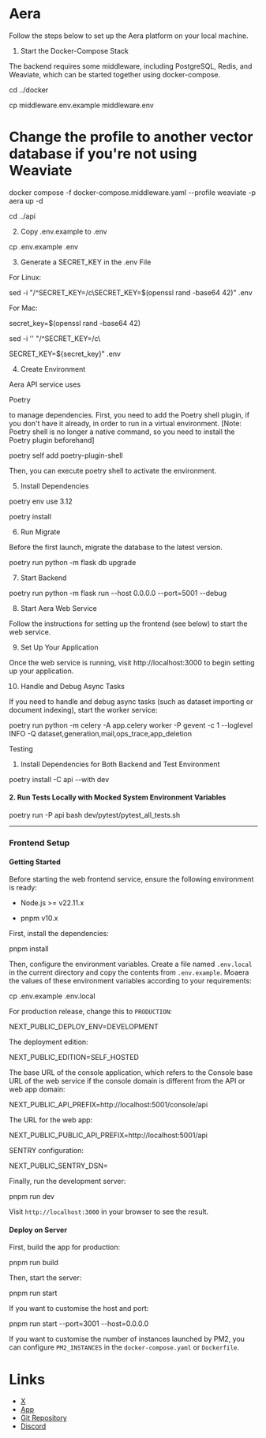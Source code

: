 
# Aera

Follow the steps below to set up the Aera platform on your local machine.

1. Start the Docker-Compose Stack

The backend requires some middleware, including PostgreSQL, Redis, and Weaviate, which can be started together using docker-compose.

cd ../docker

cp middleware.env.example middleware.env

# Change the profile to another vector database if you're not using Weaviate

docker compose -f docker-compose.middleware.yaml --profile weaviate -p aera up -d

cd ../api

2. Copy .env.example to .env

cp .env.example .env

3. Generate a SECRET_KEY in the .env File

For Linux:

sed -i "/^SECRET_KEY=/c\SECRET_KEY=$(openssl rand -base64 42)" .env

For Mac:

secret_key=$(openssl rand -base64 42)

sed -i '' "/^SECRET_KEY=/c\\

SECRET_KEY=${secret_key}" .env

4. Create Environment

Aera API service uses

Poetry

to manage dependencies. First, you need to add the Poetry shell plugin, if you don't have it already, in order to run in a virtual environment. [Note: Poetry shell is no longer a native command, so you need to install the Poetry plugin beforehand]

poetry self add poetry-plugin-shell

Then, you can execute poetry shell to activate the environment.

5. Install Dependencies

poetry env use 3.12

poetry install

6. Run Migrate

Before the first launch, migrate the database to the latest version.

poetry run python -m flask db upgrade

7. Start Backend

poetry run python -m flask run --host 0.0.0.0 --port=5001 --debug

8. Start Aera Web Service

Follow the instructions for setting up the frontend (see below) to start the web service.

9. Set Up Your Application

Once the web service is running, visit http://localhost:3000 to begin setting up your application.

10. Handle and Debug Async Tasks

If you need to handle and debug async tasks (such as dataset importing or document indexing), start the worker service:

poetry run python -m celery -A app.celery worker -P gevent -c 1 --loglevel INFO -Q dataset,generation,mail,ops_trace,app_deletion

Testing

1. Install Dependencies for Both Backend and Test Environment

poetry install -C api --with dev

#### 2. Run Tests Locally with Mocked System Environment Variables

poetry run -P api bash dev/pytest/pytest_all_tests.sh

----------

### Frontend Setup

#### Getting Started

Before starting the web frontend service, ensure the following environment is ready:

-   Node.js >= v22.11.x
    

-   pnpm v10.x
    

First, install the dependencies:

pnpm  install

Then, configure the environment variables. Create a file named `.env.local` in the current directory and copy the contents from `.env.example`. Moaera the values of these environment variables according to your requirements:

cp .env.example .env.local

For production release, change this to `PRODUCTION`:

NEXT_PUBLIC_DEPLOY_ENV=DEVELOPMENT

The deployment edition:

NEXT_PUBLIC_EDITION=SELF_HOSTED

The base URL of the console application, which refers to the Console base URL of the web service if the console domain is different from the API or web app domain:

NEXT_PUBLIC_API_PREFIX=http://localhost:5001/console/api

The URL for the web app:

NEXT_PUBLIC_PUBLIC_API_PREFIX=http://localhost:5001/api

SENTRY configuration:

NEXT_PUBLIC_SENTRY_DSN=

Finally, run the development server:

pnpm run dev

Visit `http://localhost:3000` in your browser to see the result.

#### Deploy on Server

First, build the app for production:

pnpm run build

Then, start the server:

pnpm run start

If you want to customise the host and port:

pnpm run start --port=3001  --host=0.0.0.0

If you want to customise the number of instances launched by PM2, you can configure `PM2_INSTANCES` in the `docker-compose.yaml` or `Dockerfile`.

# Links
-   ​[X](https://x.com/AeraApp)​
-   ​[App](https://app.aera.ac/)​
-   ​[Git Repository](https://github.com/alandegree/aera)​
-   ​[Discord](https://discord.gg/aera)
